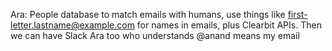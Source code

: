 Ara: People database to match emails with humans, use things like first-letter.lastname@example.com for names in emails, plus Clearbit APIs. Then we can have Slack Ara too who understands @anand means my email
